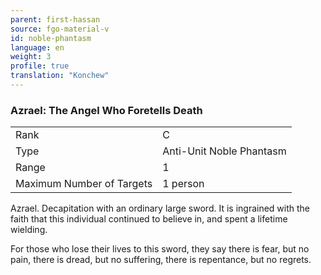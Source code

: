 ```yaml
---
parent: first-hassan
source: fgo-material-v
id: noble-phantasm
language: en
weight: 3
profile: true
translation: "Konchew"
---
```


### Azrael: The Angel Who Foretells Death

<table>
  <tr><td>Rank</td><td>C</td></tr>
  <tr><td>Type</td><td>Anti-Unit Noble Phantasm</td></tr>
  <tr><td>Range</td><td>1</td></tr>
  <tr><td>Maximum Number of Targets</td><td>1 person</td></tr>
</table>

Azrael.
Decapitation with an ordinary large sword.
It is ingrained with the faith that this individual continued to believe in, and spent a lifetime wielding.

For those who lose their lives to this sword, they say there is fear, but no pain, there is dread, but no suffering, there is repentance, but no regrets.
